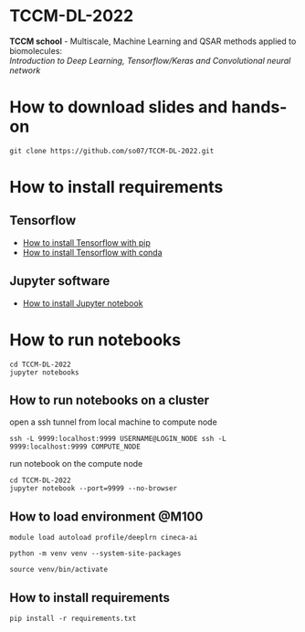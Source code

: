 # TCCM-DL-2022

**TCCM school** - Multiscale, Machine Learning and QSAR methods applied to biomolecules:\
_Introduction to Deep Learning, Tensorflow/Keras and Convolutional neural network_

# How to download slides and hands-on

```
git clone https://github.com/so07/TCCM-DL-2022.git
```

# How to install requirements

## Tensorflow

- [How to install Tensorflow with pip](https://www.tensorflow.org/install/pip)
- [How to install Tensorflow with conda](https://docs.anaconda.com/anaconda/user-guide/tasks/tensorflow/)

## Jupyter software

- [How to install Jupyter notebook](https://jupyter.org/install)

# How to run notebooks

```
cd TCCM-DL-2022
jupyter notebooks
```

## How to run notebooks on a cluster

open a ssh tunnel from local machine to compute node

```
ssh -L 9999:localhost:9999 USERNAME@LOGIN_NODE ssh -L 9999:localhost:9999 COMPUTE_NODE
```

run notebook on the compute node

```
cd TCCM-DL-2022
jupyter notebook --port=9999 --no-browser
```

## How to load environment @M100

```
module load autoload profile/deeplrn cineca-ai

python -m venv venv --system-site-packages

source venv/bin/activate
```

## How to install requirements

```
pip install -r requirements.txt
```


